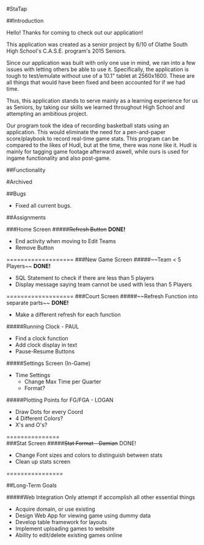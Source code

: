#StaTap

##Introduction

Hello! Thanks for coming to check out our application!

This application was created as a senior project by 6/10 of Olathe South High School's C.A.S.E. program's 2015 Seniors.

Since our application was built with only one use in mind, we ran into a few issues with letting others be able to use it. Specifically, the application is tough to test/emulate without use of a 10.1" tablet at 2560x1600. These are all things that would have been fixed and been accounted for if we had time.

Thus, this application stands to serve mainly as a learning experience for us as Seniors, by taking our skills we learned throughout High School and attempting an ambitious project.

Our program took the idea of recording basketball stats using an application. This would eliminate the need for a pen-and-paper score/playbook to record real-time game stats. This program can be compared to the likes of Hudl, but at the time, there was none like it. Hudl is mainly for tagging game footage afterward aswell, while ours is used for ingame functionality and also post-game.

##Functionality









#Archived

##Bugs
<ul>
	<li>Fixed all current bugs.</li>
</ul>





##Assignments

###Home Screen
#####~~Refresh Button~~ <strong>DONE!</strong>
<ul>
	<li>End activity when moving to Edit Teams</li>
	<li>Remove Button</li>
</ul>
===================
###New Game Screen
#####~~Team < 5 Players~~ <strong>DONE!</strong>
<ul>
	<li>SQL Statement to check if there are less than 5 players</li>
	<li>Display message saying team cannot be used with less than 5 Players</li>
</ul>
===================
###Court Screen
#####~~Refresh Function into separate parts~~ <strong>DONE!</strong>
<ul>
	<li>Make a different refresh for each function</li>
</ul>
#####Running Clock - PAUL
<ul>
	<li>Find a clock function</li>
	<li>Add clock display in text</li>
	<li>Pause-Resume Buttons</li>
</ul>
#####Settings Screen (In-Game)
<ul>
	<li>Time Settings
	<ul>
		<li>Change Max Time per Quarter</li>
		<li>Format?</li>
	</ul>
	</li>
</ul>
#####Plotting Points for FG/FGA - LOGAN
<ul>
	<li>Draw Dots for every Coord</li>
	<li>4 Different Colors?</li>
	<li>X's and O's?</li>
</ul>

===============		
###Stat Screen
#####~~Stat Format - Damian~~ DONE!
<ul>
	<li>Change Font sizes and colors to distinguish between stats</li>
	<li>Clean up stats screen</li>
</ul>

================





##Long-Term Goals

#####Web Integration
Only attempt if accomplish all other essential things
<ul>
	<li>Acquire domain, or use existing</li>
	<li>Design Web App for viewing game using dummy data</li>
	<li>Develop table framework for layouts</li>
	<li>Implement uploading games to website</li>
	<li>Ability to edit/delete existing games online</li>
</ul>
